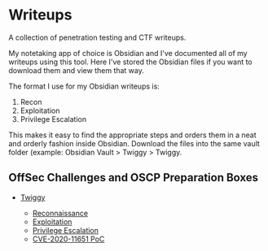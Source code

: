 # Writeups

A collection of penetration testing and CTF writeups.

My notetaking app of choice is Obsidian and I've documented all of my writeups using this tool. Here I've stored the Obsidian files if you want to download them and view them that way.


The format I use for my Obsidian writeups is:

01. Recon
02. Exploitation
03. Privilege Escalation

This makes it easy to find the appropriate steps and orders them in a neat and orderly fashion inside Obsidian. Download the files into the same vault folder (example: Obsidian Vault > Twiggy > Twiggy. 

## OffSec Challenges and OSCP Preparation Boxes


- [Twiggy](./Twiggy/README.md)

  - [Reconnaissance](./Twiggy/01.%20Twiggy%20-%20Reconnaissance.md)
  - [Exploitation](./Twiggy/02.%20Twiggy%20-%20Exploitation.md)
  - [Privilege Escalation](./Twiggy/03.%20Twiggy%20-%20Privilege%20Escalation.md)
  - [CVE-2020-11651 PoC](./Twiggy/CVE-2020-11651%20PoC.md)


